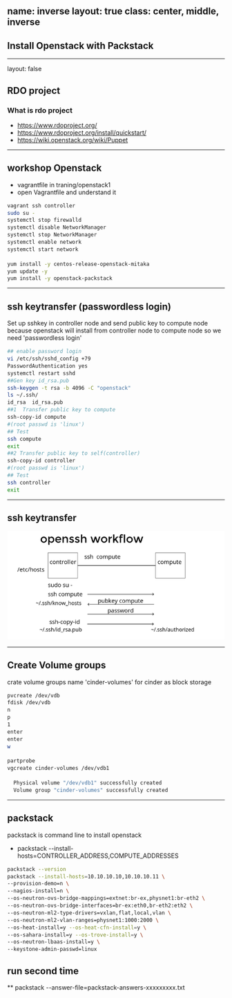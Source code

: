 name: inverse
layout: true
class: center, middle, inverse
---
## Install Openstack with Packstack
---
layout: false
## RDO project
### What is rdo project
- https://www.rdoproject.org/
- https://www.rdoproject.org/install/quickstart/
- https://wiki.openstack.org/wiki/Puppet
---
## workshop Openstack
- vagrantfile in traning/openstack1
- open Vagrantfile and understand it

```bash
vagrant ssh controller
sudo su -
systemctl stop firewalld
systemctl disable NetworkManager
systemctl stop NetworkManager
systemctl enable network
systemctl start network

yum install -y centos-release-openstack-mitaka
yum update -y
yum install -y openstack-packstack
```
---
## ssh keytransfer (passwordless login)
Set up sshkey in controller node and send public key to compute node
because openstack will install from controller node to compute node
so we need 'passwordless login'
```bash
## enable password login
vi /etc/ssh/sshd_config +79
PasswordAuthentication yes
systemctl restart sshd
##Gen key id_rsa.pub
ssh-keygen -t rsa -b 4096 -C "openstack"
ls ~/.ssh/
id_rsa  id_rsa.pub
##1  Transfer public key to compute
ssh-copy-id compute
#(root passwd is 'linux')
## Test
ssh compute
exit
##2 Transfer public key to self(controller)
ssh-copy-id controller
#(root passwd is 'linux')
## Test
ssh controller
exit
```
---
## ssh keytransfer
![ssh](images/ssh.png)

---
## Create Volume groups
crate volume groups name 'cinder-volumes' for cinder as block storage
```bash
pvcreate /dev/vdb
fdisk /dev/vdb
n
p
1
enter
enter
w

partprobe
vgcreate cinder-volumes /dev/vdb1

  Physical volume "/dev/vdb1" successfully created
  Volume group "cinder-volumes" successfully created

```
---
## packstack
packstack is command line to install openstack
-  packstack --install-hosts=CONTROLLER_ADDRESS,COMPUTE_ADDRESSES

```bash
packstack --version
packstack --install-hosts=10.10.10.10,10.10.10.11 \
--provision-demo=n \
--nagios-install=n \
--os-neutron-ovs-bridge-mappings=extnet:br-ex,physnet1:br-eth2 \
--os-neutron-ovs-bridge-interfaces=br-ex:eth0,br-eth2:eth2 \
--os-neutron-ml2-type-drivers=vxlan,flat,local,vlan \
--os-neutron-ml2-vlan-ranges=physnet1:1000:2000 \
--os-heat-install=y --os-heat-cfn-install=y \
--os-sahara-install=y --os-trove-install=y \
--os-neutron-lbaas-install=y \
--keystone-admin-passwd=linux
```
## run second time
**  packstack --answer-file=packstack-answers-xxxxxxxxx.txt
